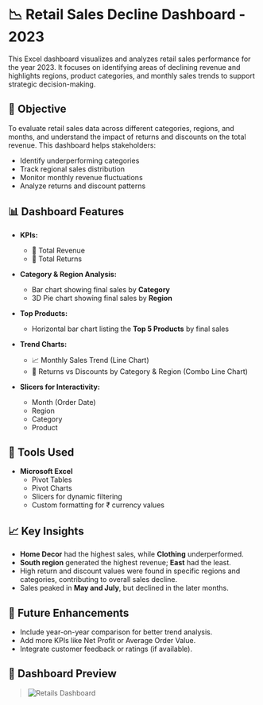 # 📉 Retail Sales Decline Dashboard - 2023

This Excel dashboard visualizes and analyzes retail sales performance for the year 2023. 
It focuses on identifying areas of declining revenue and highlights regions, product categories, and monthly sales trends to support strategic decision-making.

## 📌 Objective

To evaluate retail sales data across different categories, regions, and months, and understand the impact of returns and discounts on the total revenue. This dashboard helps stakeholders:
- Identify underperforming categories
- Track regional sales distribution
- Monitor monthly revenue fluctuations
- Analyze returns and discount patterns

## 📊 Dashboard Features

- **KPIs:**
  - 🧾 Total Revenue
  - 🔁 Total Returns

- **Category & Region Analysis:**
  - Bar chart showing final sales by **Category**
  - 3D Pie chart showing final sales by **Region**

- **Top Products:**
  - Horizontal bar chart listing the **Top 5 Products** by final sales

- **Trend Charts:**
  - 📈 Monthly Sales Trend (Line Chart)
  - 🔺 Returns vs Discounts by Category & Region (Combo Line Chart)

- **Slicers for Interactivity:**
  - Month (Order Date)
  - Region
  - Category
  - Product

## 📂 Tools Used

- **Microsoft Excel**
  - Pivot Tables
  - Pivot Charts
  - Slicers for dynamic filtering
  - Custom formatting for ₹ currency values

## 📈 Key Insights

- **Home Decor** had the highest sales, while **Clothing** underperformed.
- **South region** generated the highest revenue; **East** had the least.
- High return and discount values were found in specific regions and categories, contributing to overall sales decline.
- Sales peaked in **May and July**, but declined in the later months.

## 🧠 Future Enhancements

- Include year-on-year comparison for better trend analysis.
- Add more KPIs like Net Profit or Average Order Value.
- Integrate customer feedback or ratings (if available).

## 📸 Dashboard Preview

> ![Retails Dashboard](https://github.com/user-attachments/assets/29f296a6-ed74-416b-9048-f1585f5b5d26)

